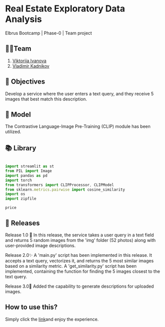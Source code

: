 # Real Estate Exploratory Data Analysis
Elbrus Bootcamp | Phase-0 | Team project


## 🦸‍♂️Team
1. [Viktoriia Ivanova](https://github.com/Vikaska031)
2. [Vladimir Kadnikov](https://github.com/vkadnikov92)

## 🎯 Objectives
Develop a service where the user enters a text query, and they receive 5 images that best match this description.

## 📐 Model
The Contrastive Language-Image Pre-Training (CLIP) module has been utilized.

## 📚 Library 

```typescript

import streamlit as st
from PIL import Image
import pandas as pd
import torch
from transformers import CLIPProcessor, CLIPModel
from sklearn.metrics.pairwise import cosine_similarity
import os
import zipfile
```
	price

## 🧠 Releases

Release 1.0 🦄
In this release, the service takes a user query in a text field and returns 5 random images from the 'img' folder (52 photos) along with user-provided image descriptions.

Release 2.0✨
A 'main.py' script has been implemented in this release. It accepts a text query, vectorizes it, and returns the 5 most similar images based on a similarity metric.
A 'get_similarity.py' script has been implemented, containing the function for finding the 5 images closest to the text query.

Release 3.0🎉
Added the capability to generate descriptions for uploaded images.

## How to use this?
Simply click the [link](https://huggingface.co/spaces/Vladimirktan/find-my-pic-app)and enjoy the experience.